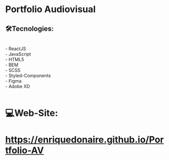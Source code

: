 # Portfolio Audiovisual 

##   🛠️Tecnologies: 
<br/>
- ReactJS <br/>
- JavaScript <br/>
- HTML5 <br/>
- BEM <br/>
- SCSS <br/>
- Styled-Components <br/>
- Figma <br/>
- Adobe XD <br/>
<br/>

#   💻Web-Site: 

#   https://enriquedonaire.github.io/Portfolio-AV
